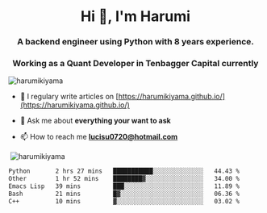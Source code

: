 <h1 align="center">Hi 👋, I'm Harumi</h1>
<h3 align="center">A backend engineer using <b>Python</b> with 8 years experience.</h3>
<h3 align="center">Working as a Quant Developer in <b>Tenbagger Capital</b> currently</h3>

<p align="left"> <img src="https://komarev.com/ghpvc/?username=harumikiyama" alt="harumikiyama" /> </p>


- 📝 I regulary write articles on [https://harumikiyama.github.io/](https://harumikiyama.github.io/)

- 💬 Ask me about **everything your want to ask**

- 📫 How to reach me **lucisu0720@hotmail.com**

<p>&nbsp;<img align="center" src="https://github-readme-stats.vercel.app/api?username=harumikiyama&show_icons=true" alt="harumikiyama" /></p>


<!--START_SECTION:waka-->

```txt
Python       2 hrs 27 mins   ███████████░░░░░░░░░░░░░░   44.43 %
Other        1 hr 52 mins    ████████▓░░░░░░░░░░░░░░░░   34.00 %
Emacs Lisp   39 mins         ███░░░░░░░░░░░░░░░░░░░░░░   11.89 %
Bash         21 mins         █▓░░░░░░░░░░░░░░░░░░░░░░░   06.36 %
C++          10 mins         ▓░░░░░░░░░░░░░░░░░░░░░░░░   03.02 %
```

<!--END_SECTION:waka-->

